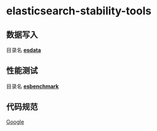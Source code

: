 # elasticsearch-stability-tools

## 数据写入

目录名 **[esdata](https://github.com/zerocoolys/elasticsearch-stability-tools/tree/develop/esdata)**

## 性能测试

目录名 **[esbenchmark](https://github.com/zerocoolys/elasticsearch-stability-tools/tree/develop/esbenchmark)**

## 代码规范

[Google](http://www.oracle.com/technetwork/java/javase/documentation/codeconvtoc-136057.html)
